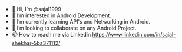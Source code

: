- 👋 Hi, I’m @sajal1999
- 👀 I’m interested in Android Development.
- 🌱 I’m currently learning API's and Networking in Android.
- 💞️ I’m looking to collaborate on any Android Project.
- 📫 How to reach me via Linkedin https://www.linkedin.com/in/sajal-shekhar-5ba371112/

<!---
sajal1999/sajal1999 is a ✨ special ✨ repository because its `README.md` (this file) appears on your GitHub profile.
You can click the Preview link to take a look at your changes.
--->
